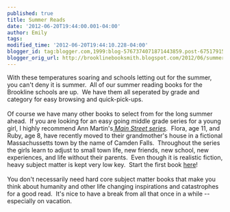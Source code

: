 ```yaml
---
published: true
title: Summer Reads
date: '2012-06-20T19:44:00.001-04:00'
author: Emily
tags: 
modified_time: '2012-06-20T19:44:10.228-04:00'
blogger_id: tag:blogger.com,1999:blog-5767374071871443859.post-6751791587259377582
blogger_orig_url: http://brooklinebooksmith.blogspot.com/2012/06/summer-reads.html
---
```


With these temperatures soaring and schools letting out for the summer, you can't deny it is summer.&nbsp; All of our summer reading books for the Brookline schools are up.&nbsp; We have them all seperated by grade and category for easy browsing and quick-pick-ups.<br /><br />Of course we have many other books to select from for the long summer ahead.&nbsp; If you are looking for an easy going middle grade series for a young girl, I highly recommend Ann Martin's<a href="http://www.scholastic.com/mainstreet/index.htm"> <em>Main Street series</em></a>.&nbsp; Flora, age 11, and Ruby, age 8, have recently moved&nbsp;to their&nbsp;grandmother's house in a fictional Massachussetts town by the name of Camden Falls.&nbsp; Throughout the series the girls learn to adjust to small town life, new friends, new school, new experiences, and life without their parents.&nbsp; Even though it is realistic fiction, heavy subject matter is kept&nbsp;very low key.&nbsp; Start the first book <a href="http://www.brooklinebooksmith-shop.com/book/9780439868792">here</a>!<br /><br />You don't necessarily need hard core subject matter books that make you think about humanity and other life changing inspirations and catastrophes for a good read.&nbsp; It's nice to have a break from all that once in a while -- especially on vacation.